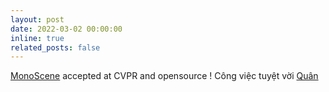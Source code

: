 ```yaml
---
layout: post
date: 2022-03-02 00:00:00
inline: true
related_posts: false
---
```


<a href="https://astra-vision.github.io/MonoScene/" rel="noopener" target="blank">MonoScene</a> accepted at CVPR and opensource ! Công việc tuyệt vời <a href="https://anhquancao.github.io/" rel="noopener" target="blank">Quân</a>
